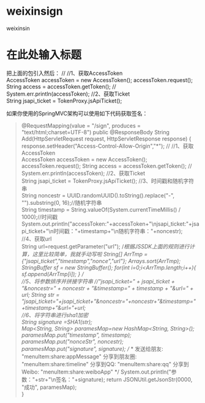 # weixinsign
weixinsin
# 在此处输入标题


把上面的包引入然后：
//	    //1、获取AccessToken  
		AccessToken accessToken = new AccessToken();
		accessToken.request();
		String access = accessToken.getToken();
//	    System.err.println(accessToken);
	    //2、获取Ticket  
	    String jsapi_ticket  = TokenProxy.jsApiTicket();

如果你使用的SpringMVC架构可以使用如下代码获取签名：

>@RequestMapping(value = "/sign", produces = "text/html;charset=UTF-8")
	public @ResponseBody String Add(HttpServletRequest request, HttpServletResponse response) { 
		response.setHeader("Access-Control-Allow-Origin","*");
//	    //1、获取AccessToken  
		AccessToken accessToken = new AccessToken();
		accessToken.request();
		String access = accessToken.getToken();
//	    System.err.println(accessToken);
	    //2、获取Ticket  
	    String jsapi_ticket  = TokenProxy.jsApiTicket();
	    //3、时间戳和随机字符串  
	    String noncestr = UUID.randomUUID().toString().replace("-", "").substring(0, 16);//随机字符串  
	    String timestamp = String.valueOf(System.currentTimeMillis() / 1000);//时间戳  
	    System.out.println("accessToken:"+accessToken+"\njsapi_ticket:"+jsapi_ticket+"\n时间戳："+timestamp+"\n随机字符串："+noncestr);  
	    //4、获取url  
	    String url=request.getParameter("url");
	    /*根据JSSDK上面的规则进行计算，这里比较简单，我就手动写啦 
	    String[] ArrTmp = {"jsapi_ticket","timestamp","nonce","url"}; 
	    Arrays.sort(ArrTmp); 
	    StringBuffer sf = new StringBuffer(); 
	    for(int i=0;i<ArrTmp.length;i++){ 
	        sf.append(ArrTmp[i]); 
	    } 
	    */  
	    //5、将参数排序并拼接字符串 
	    //"jsapi_ticket=" + jsapi_ticket + "&noncestr=" + noncestr + "&timestamp=" + timestamp + "&url=" + url;
	    String str = "jsapi_ticket="+jsapi_ticket+"&noncestr="+noncestr+"&timestamp="+timestamp+"&url="+url;   
	    //6、将字符串进行sha1加密  
	    String signature =SHA1(str);  
	    Map<String, String> paramesMap=new HashMap<String, String>();
	    paramesMap.put("timestamp", timestamp);
	    paramesMap.put("nonceStr", noncestr);
	    paramesMap.put("signature", signature);
	    /**
	     * 发送给朋友: "menuItem:share:appMessage"
分享到朋友圈: "menuItem:share:timeline"
分享到QQ: "menuItem:share:qq"
分享到Weibo: "menuItem:share:weiboApp"
	     */
	    System.out.println("参数："+str+"\n签名："+signature);
		return JSONUtil.getJsonStr(0000, "成功", paramesMap);  
	}  
	
